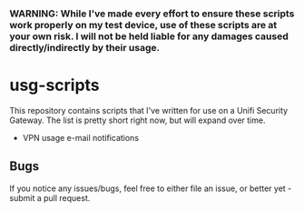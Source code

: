 ### WARNING:  While I've made every effort to ensure these scripts work properly on my test device, use of these scripts are at your own risk.  I will not be held liable for any damages caused directly/indirectly by their usage.


# usg-scripts
This repository contains scripts that I've written for use on a Unifi Security Gateway.  The list is pretty short right now, but will expand over time.
- VPN usage e-mail notifications

## Bugs
If you notice any issues/bugs, feel free to either file an issue, or better yet - submit a pull request.
